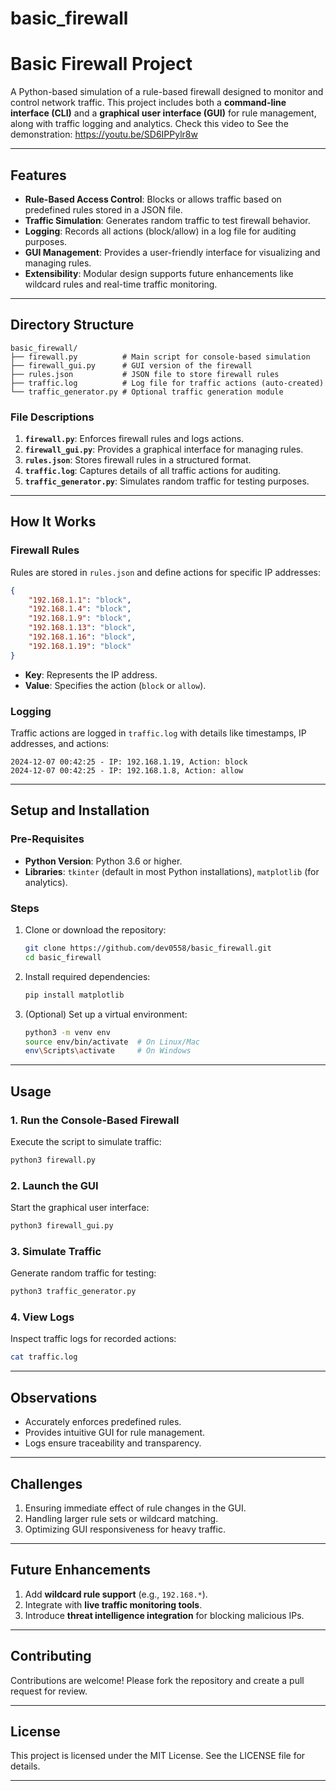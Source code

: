 # basic_firewall


# **Basic Firewall Project**

A Python-based simulation of a rule-based firewall designed to monitor and control network traffic. This project includes both a **command-line interface (CLI)** and a **graphical user interface (GUI)** for rule management, along with traffic logging and analytics.
Check this video to See the demonstration: https://youtu.be/SD6IPPylr8w

---

## **Features**
- **Rule-Based Access Control**: Blocks or allows traffic based on predefined rules stored in a JSON file.
- **Traffic Simulation**: Generates random traffic to test firewall behavior.
- **Logging**: Records all actions (block/allow) in a log file for auditing purposes.
- **GUI Management**: Provides a user-friendly interface for visualizing and managing rules.
- **Extensibility**: Modular design supports future enhancements like wildcard rules and real-time traffic monitoring.

---

## **Directory Structure**
```
basic_firewall/
├── firewall.py          # Main script for console-based simulation
├── firewall_gui.py      # GUI version of the firewall
├── rules.json           # JSON file to store firewall rules
├── traffic.log          # Log file for traffic actions (auto-created)
└── traffic_generator.py # Optional traffic generation module
```

### **File Descriptions**
1. **`firewall.py`**: Enforces firewall rules and logs actions.
2. **`firewall_gui.py`**: Provides a graphical interface for managing rules.
3. **`rules.json`**: Stores firewall rules in a structured format.
4. **`traffic.log`**: Captures details of all traffic actions for auditing.
5. **`traffic_generator.py`**: Simulates random traffic for testing purposes.

---

## **How It Works**
### **Firewall Rules**
Rules are stored in `rules.json` and define actions for specific IP addresses:
```json
{
    "192.168.1.1": "block",
    "192.168.1.4": "block",
    "192.168.1.9": "block",
    "192.168.1.13": "block",
    "192.168.1.16": "block",
    "192.168.1.19": "block"
}
```

- **Key**: Represents the IP address.
- **Value**: Specifies the action (`block` or `allow`).

### **Logging**
Traffic actions are logged in `traffic.log` with details like timestamps, IP addresses, and actions:
```
2024-12-07 00:42:25 - IP: 192.168.1.19, Action: block
2024-12-07 00:42:25 - IP: 192.168.1.8, Action: allow
```

---

## **Setup and Installation**
### **Pre-Requisites**
- **Python Version**: Python 3.6 or higher.
- **Libraries**: `tkinter` (default in most Python installations), `matplotlib` (for analytics).

### **Steps**
1. Clone or download the repository:
   ```bash
   git clone https://github.com/dev0558/basic_firewall.git
   cd basic_firewall
   ```
2. Install required dependencies:
   ```bash
   pip install matplotlib
   ```
3. (Optional) Set up a virtual environment:
   ```bash
   python3 -m venv env
   source env/bin/activate  # On Linux/Mac
   env\Scripts\activate     # On Windows
   ```

---

## **Usage**
### **1. Run the Console-Based Firewall**
Execute the script to simulate traffic:
```bash
python3 firewall.py
```

### **2. Launch the GUI**
Start the graphical user interface:
```bash
python3 firewall_gui.py
```

### **3. Simulate Traffic**
Generate random traffic for testing:
```bash
python3 traffic_generator.py
```

### **4. View Logs**
Inspect traffic logs for recorded actions:
```bash
cat traffic.log
```

---

## **Observations**
- Accurately enforces predefined rules.
- Provides intuitive GUI for rule management.
- Logs ensure traceability and transparency.

---

## **Challenges**
1. Ensuring immediate effect of rule changes in the GUI.
2. Handling larger rule sets or wildcard matching.
3. Optimizing GUI responsiveness for heavy traffic.

---

## **Future Enhancements**
1. Add **wildcard rule support** (e.g., `192.168.*`).
2. Integrate with **live traffic monitoring tools**.
3. Introduce **threat intelligence integration** for blocking malicious IPs.

---

## **Contributing**
Contributions are welcome! Please fork the repository and create a pull request for review.

---

## **License**
This project is licensed under the MIT License. See the LICENSE file for details.

---

